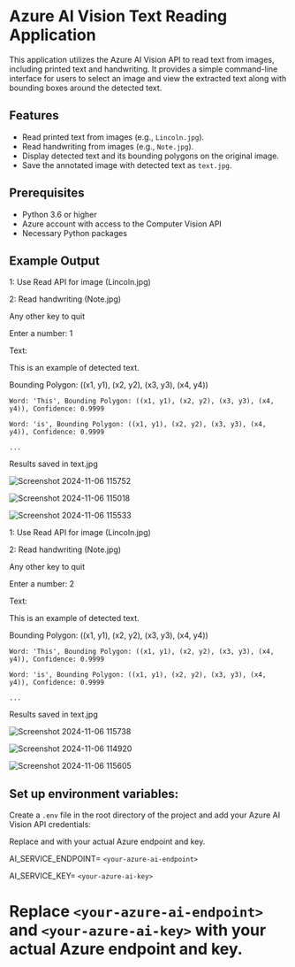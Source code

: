 # Azure AI Vision Text Reading Application

This application utilizes the Azure AI Vision API to read text from images, including printed text and handwriting. It provides a simple command-line interface for users to select an image and view the extracted text along with bounding boxes around the detected text.

## Features

- Read printed text from images (e.g., `Lincoln.jpg`).
- Read handwriting from images (e.g., `Note.jpg`).
- Display detected text and its bounding polygons on the original image.
- Save the annotated image with detected text as `text.jpg`.

## Prerequisites

- Python 3.6 or higher
- Azure account with access to the Computer Vision API
- Necessary Python packages


## Example Output

1: Use Read API for image (Lincoln.jpg)

2: Read handwriting (Note.jpg)

Any other key to quit

Enter a number: 1

Text:

  This is an example of detected text.
  
   Bounding Polygon: ((x1, y1), (x2, y2), (x3, y3), (x4, y4))
   
    Word: 'This', Bounding Polygon: ((x1, y1), (x2, y2), (x3, y3), (x4, y4)), Confidence: 0.9999
    
    Word: 'is', Bounding Polygon: ((x1, y1), (x2, y2), (x3, y3), (x4, y4)), Confidence: 0.9999
    
    ...
    
Results saved in text.jpg


![Screenshot 2024-11-06 115752](https://github.com/user-attachments/assets/9e98be15-a35f-4238-8020-0a9a5b3e575c)


![Screenshot 2024-11-06 115018](https://github.com/user-attachments/assets/21fba4f7-99f4-4cd2-90a6-35fc501fa22c)

![Screenshot 2024-11-06 115533](https://github.com/user-attachments/assets/1c6482fe-a2e6-475a-a7d7-9ca33c87f14b)

1: Use Read API for image (Lincoln.jpg)

2: Read handwriting (Note.jpg)

Any other key to quit

Enter a number: 2

Text:

  This is an example of detected text.
  
   Bounding Polygon: ((x1, y1), (x2, y2), (x3, y3), (x4, y4))
   
    Word: 'This', Bounding Polygon: ((x1, y1), (x2, y2), (x3, y3), (x4, y4)), Confidence: 0.9999
    
    Word: 'is', Bounding Polygon: ((x1, y1), (x2, y2), (x3, y3), (x4, y4)), Confidence: 0.9999
    
    ...
    
Results saved in text.jpg

![Screenshot 2024-11-06 115738](https://github.com/user-attachments/assets/83622dea-61ae-43ca-ac54-e217a817af64)

![Screenshot 2024-11-06 114920](https://github.com/user-attachments/assets/21c1a2e3-74dd-4133-a6b6-6c929015cdf6)

![Screenshot 2024-11-06 115605](https://github.com/user-attachments/assets/bceaf1c7-640d-45c8-b96b-8161e9f15553)


## Set up environment variables:

Create a `.env` file in the root directory of the project and add your Azure AI Vision API credentials:

Replace <your-azure-ai-endpoint> and <your-azure-ai-key> with your actual Azure endpoint and key.

AI_SERVICE_ENDPOINT= `<your-azure-ai-endpoint>`

AI_SERVICE_KEY= `<your-azure-ai-key>`

# Replace `<your-azure-ai-endpoint>` and `<your-azure-ai-key>` with your actual Azure endpoint and key.
